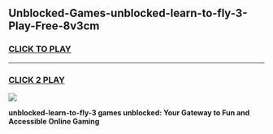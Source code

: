 
## Unblocked-Games-unblocked-learn-to-fly-3-Play-Free-8v3cm
<h3>
<a href="https://premium76.site?title=unblocked-learn-to-fly-3&ref=23A">CLICK TO PLAY</a></h3>
<hr>

<h3>
<a href="https://premium76.site?title=unblocked-learn-to-fly-3&ref=23A">CLICK 2 PLAY</a>
  
</h3>

<a href="https://premium76.site?title=unblocked-learn-to-fly-3&ref=23A"><img src="https://clearcache.store/games.png"></a>


**unblocked-learn-to-fly-3 games unblocked: Your Gateway to Fun and Accessible Online Gaming**
